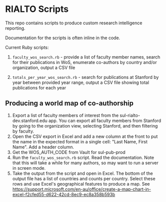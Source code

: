 # RIALTO Scripts

This repo contains scripts to produce custom research intelligence reporting.

Documentation for the scripts is often inline in the code.

Current Ruby scripts:
1. `faculty_wos_search.rb` - provide a list of faculty member names, search for their publications in WoS,
enumerate co-authors by country and/or organization, output a CSV file

2. `totals_per_year_wos_search.rb` - search for publications at Stanford by year between provided year range,
output a CSV file showing total publications for each year


## Producing a world map of co-authorship

1. Export a list of faculty members of interest from the sul-rialto-dev.stanford.edu app.  You can export all faculty members from Stanford by going to the organization view, selecting Stanford, and then filtering by faculty.
2. Open the CSV export in Excel and add a new column at the front to put the name in the expected format in a single cell: "Last Name, First Name". Add a header column.
3. Get the WOS_AUTH_CODE from Vault for sul-pub-prod
4. Run the `faculty_wos_search.rb` script.  Read the documentation.  Note that this will take a while for many authors, so may want to run a server in screen mode.
5. Take the output from the script and open in Excel.  The bottom of the output file has a list of countries and counts per country.  Select these rows and use Excel's geographical features to produce a map.  See https://support.microsoft.com/en-au/office/create-a-map-chart-in-excel-f2cfed55-d622-42cd-8ec9-ec8a358b593b
